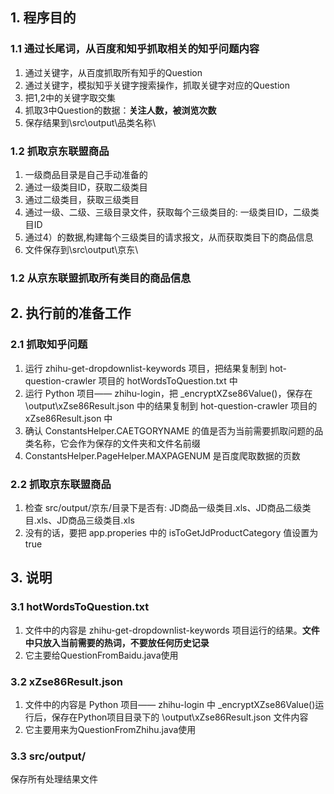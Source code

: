 ## 1. 程序目的
### 1.1 通过长尾词，从百度和知乎抓取相关的知乎问题内容
1. 通过关键字，从百度抓取所有知乎的Question
2. 通过关键字，模拟知乎关键字搜索操作，抓取关键字对应的Question
3. 把1,2中的关键字取交集
4. 抓取3中Question的数据：**关注人数，被浏览次数**
5. 保存结果到\src\output\品类名称\

### 1.2 抓取京东联盟商品
1. 一级商品目录是自己手动准备的
2. 通过一级类目ID，获取二级类目
3. 通过二级类目，获取三级类目
4. 通过一级、二级、三级目录文件，获取每个三级类目的: 一级类目ID，二级类目ID
5. 通过4）的数据,构建每个三级类目的请求报文，从而获取类目下的商品信息
6. 文件保存到\src\output\京东\

### 1.2 从京东联盟抓取所有类目的商品信息

## 2. 执行前的准备工作
### 2.1 抓取知乎问题
1. 运行 zhihu-get-dropdownlist-keywords 项目，把结果复制到 hot-question-crawler 项目的 hotWordsToQuestion.txt 中
2. 运行 Python 项目—— zhihu-login，把 _encryptXZse86Value()，保存在 \output\xZse86Result.json 中的结果复制到 hot-question-crawler 
   项目的 xZse86Result.json 中
3. 确认 ConstantsHelper.CAETGORYNAME 的值是否为当前需要抓取问题的品类名称，它会作为保存的文件夹和文件名前缀
4. ConstantsHelper.PageHelper.MAXPAGENUM 是百度爬取数据的页数

### 2.2 抓取京东联盟商品
1. 检查 src/output/京东/目录下是否有: JD商品一级类目.xls、JD商品二级类目.xls、JD商品三级类目.xls
2. 没有的话，要把 app.properies 中的 isToGetJdProductCategory 值设置为 true


## 3. 说明
### 3.1 hotWordsToQuestion.txt
1. 文件中的内容是 zhihu-get-dropdownlist-keywords 项目运行的结果。**文件中只放入当前需要的热词，不要放任何历史记录**
2. 它主要给QuestionFromBaidu.java使用

### 3.2 xZse86Result.json
1. 文件中的内容是 Python 项目—— zhihu-login 中 _encryptXZse86Value()运行后，保存在Python项目目录下的 \output\xZse86Result.json 文件内容
2. 它主要用来为QuestionFromZhihu.java使用

### 3.3 src/output/
保存所有处理结果文件


